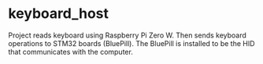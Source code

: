 # keyboard_host
Project reads keyboard using Raspberry Pi Zero W. Then sends keyboard operations to STM32 boards (BluePill). The BluePill is installed to be the HID that communicates with the computer.
